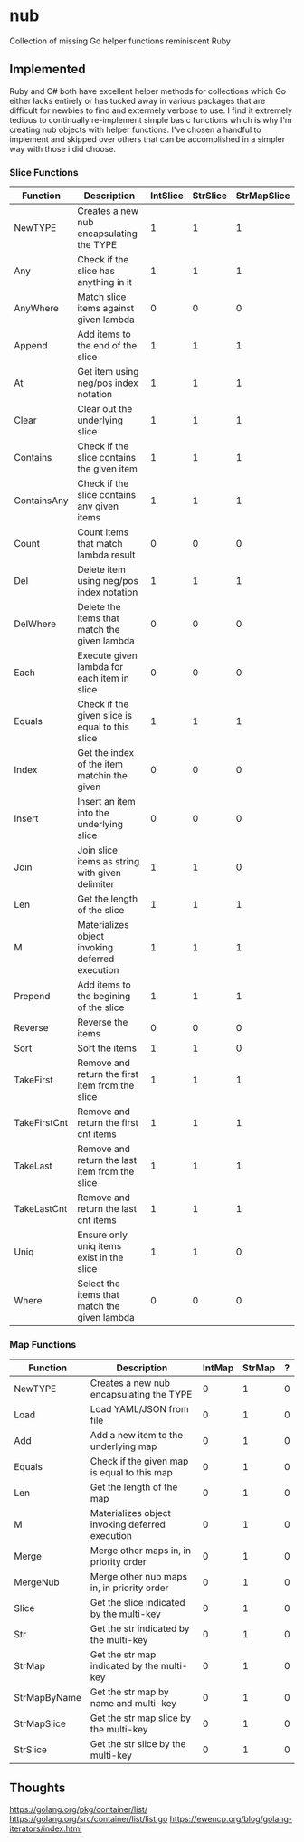 # nub
Collection of missing Go helper functions reminiscent Ruby

## Implemented
Ruby and C# both have excellent helper methods for collections which Go either lacks entirely
or has tucked away in various packages that are difficult for newbies to find and extermely
verbose to use.  I find it extremely tedious to continually re-implement simple basic functions
which is why I'm creating nub objects with helper functions. I've chosen a handful to implement
and skipped over others that can be accomplished in a simpler way with those i did choose.

### Slice Functions
| Function     | Description                                     | IntSlice | StrSlice | StrMapSlice |
| ------------ | ----------------------------------------------- | -------- | -------- | ----------- |
| NewTYPE      | Creates a new nub encapsulating the TYPE        | 1        | 1        | 1           |
| Any          | Check if the slice has anything in it           | 1        | 1        | 1           |
| AnyWhere     | Match slice items against given lambda          | 0        | 0        | 0           |
| Append       | Add items to the end of the slice               | 1        | 1        | 1           |
| At           | Get item using neg/pos index notation           | 1        | 1        | 1           |
| Clear        | Clear out the underlying slice                  | 1        | 1        | 1           |
| Contains     | Check if the slice contains the given item      | 1        | 1        | 1           |
| ContainsAny  | Check if the slice contains any given items     | 1        | 1        | 1           |
| Count        | Count items that match lambda result            | 0        | 0        | 0           |
| Del          | Delete item using neg/pos index notation        | 1        | 1        | 1           |
| DelWhere     | Delete the items that match the given lambda    | 0        | 0        | 0           |
| Each         | Execute given lambda for each item in slice     | 0        | 0        | 0           |
| Equals       | Check if the given slice is equal to this slice | 1        | 1        | 1           |
| Index        | Get the index of the item matchin the given     | 0        | 0        | 0           |
| Insert       | Insert an item into the underlying slice        | 0        | 0        | 0           |
| Join         | Join slice items as string with given delimiter | 1        | 1        | 0           |
| Len          | Get the length of the slice                     | 1        | 1        | 1           |
| M            | Materializes object invoking deferred execution | 1        | 1        | 1           |
| Prepend      | Add items to the begining of the slice          | 1        | 1        | 1           |
| Reverse      | Reverse the items                               | 0        | 0        | 0           |
| Sort         | Sort the items                                  | 1        | 1        | 0           |
| TakeFirst    | Remove and return the first item from the slice | 1        | 1        | 1           |
| TakeFirstCnt | Remove and return the first cnt items           | 1        | 1        | 1           |
| TakeLast     | Remove and return the last item from the slice  | 1        | 1        | 1           |
| TakeLastCnt  | Remove and return the last cnt items            | 1        | 1        | 1           |
| Uniq         | Ensure only uniq items exist in the slice       | 1        | 1        | 0           |
| Where        | Select the items that match the given lambda    | 0        | 0        | 0           |

### Map Functions
| Function     | Description                                     | IntMap | StrMap | ? |
| ------------ | ----------------------------------------------- | -------- | -------- | ----------- |
| NewTYPE      | Creates a new nub encapsulating the TYPE        | 0        | 1        | 0           |
| Load         | Load YAML/JSON from file                        | 0        | 1        | 0           |
| Add          | Add a new item to the underlying map            | 0        | 1        | 0           |
| Equals       | Check if the given map is equal to this map     | 0        | 1        | 0           |
| Len          | Get the length of the map                       | 0        | 1        | 0           |
| M            | Materializes object invoking deferred execution | 0        | 1        | 0           |
| Merge        | Merge other maps in, in priority order          | 0        | 1        | 0           |
| MergeNub     | Merge other nub maps in, in priority order      | 0        | 1        | 0           |
| Slice        | Get the slice indicated by the multi-key        | 0        | 1        | 0           |
| Str          | Get the str indicated by the multi-key          | 0        | 1        | 0           |
| StrMap       | Get the str map indicated by the multi-key      | 0        | 1        | 0           |
| StrMapByName | Get the str map by name and multi-key           | 0        | 1        | 0           |
| StrMapSlice  | Get the str map slice by the multi-key          | 0        | 1        | 0           |
| StrSlice     | Get the str slice by the multi-key              | 0        | 1        | 0           |

## Thoughts
https://golang.org/pkg/container/list/
https://golang.org/src/container/list/list.go
https://ewencp.org/blog/golang-iterators/index.html